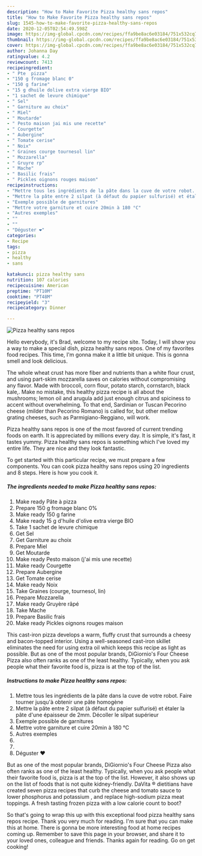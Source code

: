 ```yaml
---
description: "How to Make Favorite Pizza healthy sans repos"
title: "How to Make Favorite Pizza healthy sans repos"
slug: 1545-how-to-make-favorite-pizza-healthy-sans-repos
date: 2020-12-05T02:54:49.598Z
image: https://img-global.cpcdn.com/recipes/ffa9be8ac6e03184/751x532cq70/pizza-healthy-sans-repos-photo-principale-de-la-recette.jpg
thumbnail: https://img-global.cpcdn.com/recipes/ffa9be8ac6e03184/751x532cq70/pizza-healthy-sans-repos-photo-principale-de-la-recette.jpg
cover: https://img-global.cpcdn.com/recipes/ffa9be8ac6e03184/751x532cq70/pizza-healthy-sans-repos-photo-principale-de-la-recette.jpg
author: Johanna Day
ratingvalue: 4.2
reviewcount: 7413
recipeingredient:
- " Pte  pizza"
- "150 g fromage blanc 0"
- "150 g farine"
- "15 g dhuile dolive extra vierge BIO"
- "1 sachet de levure chimique"
- " Sel"
- " Garniture au choix"
- " Miel"
- " Moutarde"
- " Pesto maison jai mis une recette"
- " Courgette"
- " Aubergine"
- " Tomate cerise"
- " Noix"
- " Graines courge tournesol lin"
- " Mozzarella"
- " Gruyre rp"
- " Mache"
- " Basilic frais"
- " Pickles oignons rouges maison"
recipeinstructions:
- "Mettre tous les ingrédients de la pâte dans la cuve de votre robot. Faire tourner jusqu&#39;à obtenir une pâte homogène"
- "Mettre la pâte entre 2 silpat (à défaut du papier sulfurisé) et étaler la pâte d&#39;une épaisseur de 2mm. Décoller le silpat supérieur"
- "Exemple possible de garnitures"
- "Mettre votre garniture et cuire 20min à 180 °C"
- "Autres exemples"
- ""
- ""
- "Déguster ❤️"
categories:
- Recipe
tags:
- pizza
- healthy
- sans

katakunci: pizza healthy sans 
nutrition: 107 calories
recipecuisine: American
preptime: "PT10M"
cooktime: "PT48M"
recipeyield: "3"
recipecategory: Dinner

---
```



![Pizza healthy sans repos](https://img-global.cpcdn.com/recipes/ffa9be8ac6e03184/751x532cq70/pizza-healthy-sans-repos-photo-principale-de-la-recette.jpg)

Hello everybody, it's Brad, welcome to my recipe site. Today, I will show you a way to make a special dish, pizza healthy sans repos. One of my favorites food recipes. This time, I'm gonna make it a little bit unique. This is gonna smell and look delicious.

The whole wheat crust has more fiber and nutrients than a white flour crust, and using part-skim mozzarella saves on calories without compromising any flavor. Made with broccoli, corn flour, potato starch, cornstarch, black kale,. Make no mistake, this healthy pizza recipe is all about the mushrooms; lemon oil and arugula add just enough citrus and spiciness to accent without overwhelming. To that end, Sardinian or Tuscan Pecorino cheese (milder than Pecorino Romano) is called for, but other mellow grating cheeses, such as Parmigiano-Reggiano, will work.

Pizza healthy sans repos is one of the most favored of current trending foods on earth. It is appreciated by millions every day. It is simple, it's fast, it tastes yummy. Pizza healthy sans repos is something which I've loved my entire life. They are nice and they look fantastic.


To get started with this particular recipe, we must prepare a few components. You can cook pizza healthy sans repos using 20 ingredients and 8 steps. Here is how you cook it.

<!--inarticleads1-->

##### The ingredients needed to make Pizza healthy sans repos:

1. Make ready  Pâte à pizza
1. Prepare 150 g fromage blanc 0%
1. Make ready 150 g farine
1. Make ready 15 g d&#39;huile d&#39;olive extra vierge BIO
1. Take 1 sachet de levure chimique
1. Get  Sel
1. Get  Garniture au choix
1. Prepare  Miel
1. Get  Moutarde
1. Make ready  Pesto maison (j&#39;ai mis une recette)
1. Make ready  Courgette
1. Prepare  Aubergine
1. Get  Tomate cerise
1. Make ready  Noix
1. Take  Graines (courge, tournesol, lin)
1. Prepare  Mozzarella
1. Make ready  Gruyère râpé
1. Take  Mache
1. Prepare  Basilic frais
1. Make ready  Pickles oignons rouges maison


This cast-iron pizza develops a warm, fluffy crust that surrounds a cheesy and bacon-topped interior. Using a well-seasoned cast-iron skillet eliminates the need for using extra oil which keeps this recipe as light as possible. But as one of the most popular brands, DiGiornio&#39;s Four Cheese Pizza also often ranks as one of the least healthy. Typically, when you ask people what their favorite food is, pizza is at the top of the list. 

<!--inarticleads2-->

##### Instructions to make Pizza healthy sans repos:

1. Mettre tous les ingrédients de la pâte dans la cuve de votre robot. Faire tourner jusqu&#39;à obtenir une pâte homogène
1. Mettre la pâte entre 2 silpat (à défaut du papier sulfurisé) et étaler la pâte d&#39;une épaisseur de 2mm. Décoller le silpat supérieur
1. Exemple possible de garnitures
1. Mettre votre garniture et cuire 20min à 180 °C
1. Autres exemples
1. 
1. 
1. Déguster ❤️


But as one of the most popular brands, DiGiornio&#39;s Four Cheese Pizza also often ranks as one of the least healthy. Typically, when you ask people what their favorite food is, pizza is at the top of the list. However, it also shows up on the list of foods that is not quite kidney-friendly. DaVita ® dietitians have created seven pizza recipes that curb the cheese and tomato sauce to lower phosphorus and potassium , and replace high-sodium pizza meat toppings. A fresh tasting frozen pizza with a low calorie count to boot? 

So that's going to wrap this up with this exceptional food pizza healthy sans repos recipe. Thank you very much for reading. I'm sure that you can make this at home. There is gonna be more interesting food at home recipes coming up. Remember to save this page in your browser, and share it to your loved ones, colleague and friends. Thanks again for reading. Go on get cooking!
